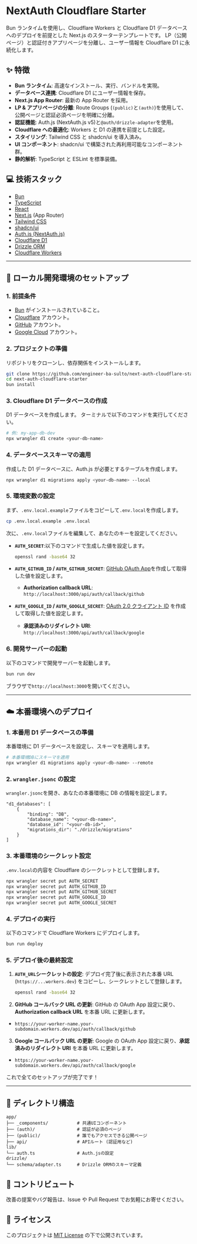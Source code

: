 # NextAuth Cloudflare Starter

Bun ランタイムを使用し、Cloudflare Workers と Cloudflare D1 データベースへのデプロイを前提とした Next.js のスターターテンプレートです。
LP（公開ページ）と認証付きアプリページを分離し、ユーザー情報を Cloudflare D1 に永続化します。

## ✨ 特徴

- **Bun ランタイム**: 高速なインストール、実行、バンドルを実現。
- **データベース連携**: Cloudflare D1 にユーザー情報を保存。
- **Next.js App Router**: 最新の App Router を採用。
- **LP & アプリページの分離**: Route Groups (`(public)`と`(auth)`)を使用して、公開ページと認証必須ページを明確に分離。
- **認証機能**: Auth.js (NextAuth.js v5)と`@auth/drizzle-adapter`を使用。
- **Cloudflare への最適化**: Workers と D1 の連携を前提とした設定。
- **スタイリング**: Tailwind CSS と shadcn/ui を導入済み。
- **UI コンポーネント**: shadcn/ui で構築された再利用可能なコンポーネント群。
- **静的解析**: TypeScript と ESLint を標準装備。

## 💻 技術スタック

- [Bun](https://bun.sh/)
- [TypeScript](https://www.typescriptlang.org/)
- [React](https://react.dev/)
- [Next.js](https://nextjs.org/) (App Router)
- [Tailwind CSS](https://tailwindcss.com/)
- [shadcn/ui](https://ui.shadcn.com/)
- [Auth.js (NextAuth.js)](https://authjs.dev/)
- [Cloudflare D1](https://developers.cloudflare.com/d1/)
- [Drizzle ORM](https://orm.drizzle.team/)
- [Cloudflare Workers](https://workers.cloudflare.com/)

---

## 🚀 ローカル開発環境のセットアップ

### 1. 前提条件

- [Bun](https://bun.sh/docs/installation) がインストールされていること。
- [Cloudflare](https://dash.cloudflare.com/sign-up) アカウント。
- [GitHub](https://github.com/) アカウント。
- [Google Cloud](https://console.cloud.google.com/) アカウント。

### 2. プロジェクトの準備

リポジトリをクローンし、依存関係をインストールします。

```bash
git clone https://github.com/engineer-ba-sulto/next-auth-cloudflare-starter.git
cd next-auth-cloudflare-starter
bun install
```

### 3. Cloudflare D1 データベースの作成

D1 データベースを作成します。
ターミナルで以下のコマンドを実行してください。

```bash
# 例: my-app-db-dev
npx wrangler d1 create <your-db-name>
```

### 4. データベーススキーマの適用

作成した D1 データベースに、Auth.js が必要とするテーブルを作成します。

```bash
npx wrangler d1 migrations apply <your-db-name> --local
```

### 5. 環境変数の設定

まず、`.env.local.example`ファイルをコピーして`.env.local`を作成します。

```bash
cp .env.local.example .env.local
```

次に、`.env.local`ファイルを編集して、あなたのキーを設定してください。

- **`AUTH_SECRET`**:以下のコマンドで生成した値を設定します。

  ```bash
  openssl rand -base64 32
  ```

- **`AUTH_GITHUB_ID` / `AUTH_GITHUB_SECRET`**: [GitHub OAuth App](https://github.com/settings/developers)を作成して取得した値を設定します。
  - **Authorization callback URL**: `http://localhost:3000/api/auth/callback/github`
- **`AUTH_GOOGLE_ID` / `AUTH_GOOGLE_SECRET`**: [OAuth 2.0 クライアント ID](https://console.cloud.google.com/apis/credentials) を作成して取得した値を設定します。
  - **承認済みのリダイレクト URI**: `http://localhost:3000/api/auth/callback/google`

### 6. 開発サーバーの起動

以下のコマンドで開発サーバーを起動します。

```bash
bun run dev
```

ブラウザで`http://localhost:3000`を開いてください。

---

## ☁️ 本番環境へのデプロイ

### 1. 本番用 D1 データベースの準備

本番環境に D1 データベースを設定し、スキーマを適用します。

```bash
# 本番環境DBにスキーマを適用
npx wrangler d1 migrations apply <your-db-name> --remote
```

### 2. `wrangler.jsonc` の設定

`wrangler.jsonc`を開き、あなたの本番環境に DB の情報を設定します。

```jsonc:wrangler.jsonc
"d1_databases": [
	{
		"binding": "DB",
		"database_name": "<your-db-name>",
		"database_id": "<your-db-id>",
		"migrations_dir": "./drizzle/migrations"
	}
]
```

### 3. 本番環境のシークレット設定

`.env.local`の内容を Cloudflare のシークレットとして登録します。

```bash
npx wrangler secret put AUTH_SECRET
npx wrangler secret put AUTH_GITHUB_ID
npx wrangler secret put AUTH_GITHUB_SECRET
npx wrangler secret put AUTH_GOOGLE_ID
npx wrangler secret put AUTH_GOOGLE_SECRET
```

### 4. デプロイの実行

以下のコマンドで Cloudflare Workers にデプロイします。

```bash
bun run deploy
```

### 5. デプロイ後の最終設定

1.  **`AUTH_URL`シークレットの設定**: デプロイ完了後に表示された本番 URL (`https://...workers.dev`) をコピーし、シークレットとして登録します。

    ```bash
    openssl rand -base64 32
    ```

2.  **GitHub コールバック URL の更新**: GitHub の OAuth App 設定に戻り、**Authorization callback URL** を本番 URL に更新します。

- `https://your-worker-name.your-subdomain.workers.dev/api/auth/callback/github`

3.  **Google コールバック URL の更新**: Google の OAuth App 設定に戻り、**承認済みのリダイレクト URI** を本番 URL に更新します。

- `https://your-worker-name.your-subdomain.workers.dev/api/auth/callback/google`

これで全てのセットアップが完了です！

---

## 📁 ディレクトリ構造

```
app/
├── _components/           # 共通UIコンポーネント
├── (auth)/                # 認証が必須のページ
├── (public)/              # 誰でもアクセスできる公開ページ
├── api/                   # APIルート (認証用など)
lib/
└── auth.ts                # Auth.jsの設定
drizzle/
└── schema/adapter.ts      # Drizzle ORMのスキーマ定義
```

## 🤝 コントリビュート

改善の提案やバグ報告は、Issue や Pull Request でお気軽にお寄せください。

## 📝 ライセンス

このプロジェクトは [MIT License](LICENSE) の下で公開されています。
